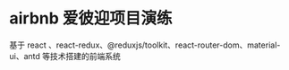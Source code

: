 # airbnb 爱彼迎项目演练

基于 react 、react-redux、@reduxjs/toolkit、react-router-dom、material-ui、antd 等技术搭建的前端系统
